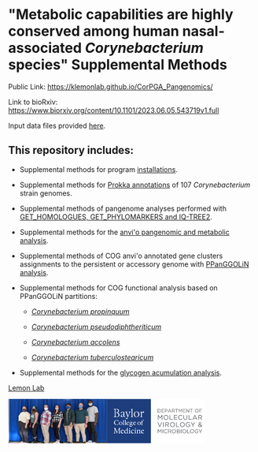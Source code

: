 # "Metabolic capabilities are highly conserved among human nasal-associated *Corynebacterium* species" Supplemental Methods

Public Link: https://klemonlab.github.io/CorPGA_Pangenomics/

Link to bioRxiv: https://www.biorxiv.org/content/10.1101/2023.06.05.543719v1.full

Input data files provided [here](https://github.com/KLemonLab/CorPGA_Pangenomics/tree/main/data).

## This repository includes:

-   Supplemental methods for program [installations](https://klemonlab.github.io/CorPGA_Pangenomics/SupplementalMethods_Installations.html).

-   Supplemental methods for [Prokka annotations](https://klemonlab.github.io/CorPGA_Pangenomics/SupplementalMethods_Annotations.html) of 107 *Corynebacterium* strain genomes. 

-   Supplemental methods of pangenome analyses performed with [GET_HOMOLOGUES, GET_PHYLOMARKERS and IQ-TREE2](https://klemonlab.github.io/CorPGA_Pangenomics/SupplementalMethods_GET_HOMOLOGUES.html).

-   Supplemental methods for the [anvi'o pangenomic and metabolic analysis](https://klemonlab.github.io/CorPGA_Pangenomics/SupplementalMethods_Anvio.html).

-   Supplemental methods of COG anvi'o annotated gene clusters assignments to the persistent or accessory genome with [PPanGGOLiN analysis](https://klemonlab.github.io/CorPGA_Pangenomics/SupplementalMethods_PPanGGOLiN.html).

-   Supplemental methods for COG functional analysis based on PPanGGOLiN partitions:

    -   [*Corynebacterium propinquum*](https://klemonlab.github.io/CorPGA_Pangenomics/SupplementalMethods_COGS_Cpr.html)

    -   [*Corynebacterium pseudodiphtheriticum*](https://klemonlab.github.io/CorPGA_Pangenomics/SupplementalMethods_COGS_Cps.html)
    
    -   [*Corynebacterium accolens*](https://klemonlab.github.io/CorPGA_Pangenomics/SupplementalMethods_COGS_Cac.html)
    
    -   [*Corynebacterium tuberculostearicum*](https://klemonlab.github.io/CorPGA_Pangenomics/SupplementalMethods_COGS_Ctu.html)
    
- Supplemental methods for the [glycogen acumulation analysis](SupplementalMethods_Glycogen.html).

[Lemon Lab](https://www.bcm.edu/research/faculty-labs/katherine-lemon-lab)

<img src="images/klemonlab_photo.jpg" align="left" width="200" height="90"/>

<img src="images/Department-of-Molecular-Virology-&amp;-Microbiologyy-Horz-GRAY.png" align="left" width="200" height="90"/>
